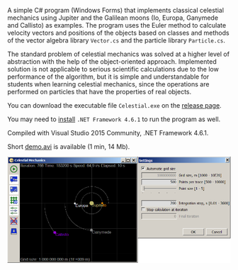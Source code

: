 A simple C# program (Windows Forms) that implements classical celestial mechanics using Jupiter and the Galilean moons (Io, Europa, Ganymede and Callisto) as examples. The program uses the Euler method to calculate velocity vectors and positions of the objects based on classes and methods of the vector algebra library `Vector.cs` and the particle library `Particle.cs`.

The standard problem of celestial mechanics was solved at a higher level of abstraction with the help of the object-oriented approach. Implemented solution is not applicable to serious scientific calculations due to the low performance of the algorithm, but it is simple and understandable for students when learning celestial mechanics, since the operations are performed on particles that have the properties of real objects.

You can download the executable file `Celestial.exe` on the [release page](https://github.com/ap13ski/Celestial-Mechanics/releases/tag/v.1.0). 

You may need to [install](https://dotnet.microsoft.com/en-us/download/dotnet-framework/net461) `.NET Framework 4.6.1` to run the program as well.

Compiled with Visual Studio 2015 Community, .NET Framework 4.6.1.

Short [demo.avi](https://github.com/ap13ski/Celestial-Mechanics/blob/main/demo.avi) is available (1 min, 14 Mb).

![Screenshot](celestial.png)
